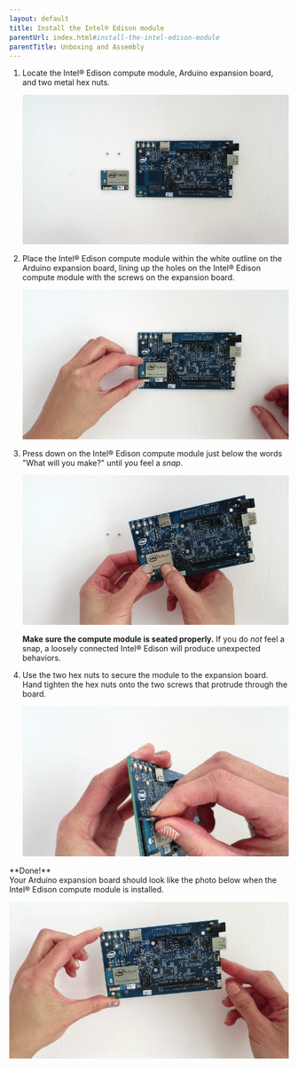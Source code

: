 ```yaml
---
layout: default
title: Install the Intel® Edison module
parentUrl: index.html#install-the-intel-edison-module
parentTitle: Unboxing and Assembly
---
```


1. Locate the Intel® Edison compute module, Arduino expansion board, and two metal hex nuts.

    ![Parts needed to install Intel® Edison compute module to Arduino expansion board](images/module_install-overview.png)

2. Place the Intel® Edison compute module within the white outline on the Arduino expansion board, lining up the holes on the Intel® Edison compute module with the screws on the expansion board.

    ![Placement of Intel® Edison compute module on the Arduino expansion board](images/module_install-placement.png)

3. Press down on the Intel® Edison compute module just below the words "What will you make?" until you feel a *snap*.

    ![Press down on the Intel® Edison compute module until you feel a snap](images/module_install-press_down.png)

    **Make sure the compute module is seated properly.** If you do *not* feel a snap, a loosely connected Intel® Edison will produce unexpected behaviors.

4. Use the two hex nuts to secure the module to the expansion board. Hand tighten the hex nuts onto the two screws that protrude through the board.

    ![Secure compute module with the supplied hex nuts](images/module_install-screws.png)

<div class="callout done" markdown="1">
**Done!**<br>
Your Arduino expansion board should look like the photo below when the Intel® Edison compute module is installed.

![Intel® Edison compute module installed](images/module_install-done.png)
</div>